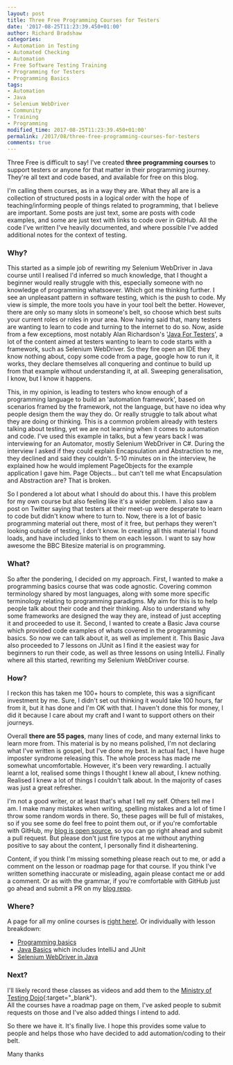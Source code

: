 ```yaml
---
layout: post
title: Three Free Programming Courses for Testers
date: '2017-08-25T11:23:39.450+01:00'
author: Richard Bradshaw
categories: 
- Automation in Testing
- Automated Checking
- Automation
- Free Software Testing Training
- Programming for Testers
- Programming Basics
tags:
- Automation
- Java
- Selenium WebDriver
- Community
- Training
- Programming
modified_time: 2017-08-25T11:23:39.450+01:00'
permalink: /2017/08/three-free-programming-courses-for-testers
comments: true
---
```

Three Free is difficult to say! I've created **three programming courses** to support testers or anyone for that matter in their programming journey. They're all text and code based, and available for free on this blog.

I'm calling them courses, as in a way they are. What they all are is a collection of structured posts in a logical order with the hope of teaching/informing people of things related to programming, that I believe are important. Some posts are just text, some are posts with code examples, and some are just text with links to code over in GitHub. All the code I've written I've heavily documented, and where possible I've added additional notes for the context of testing.

### Why?
This started as a simple job of rewriting my Selenium WebDriver in Java course until I realised I'd inferred so much knowledge, that I thought a beginner would really struggle with this, especially someone with no knowledge of programming whatsoever. Which got me thinking further. I see an unpleasant pattern in software testing, which is the push to code. My view is simple, the more tools you have in your tool belt the better. However, there are only so many slots in someone's belt, so choose which best suits your current roles or roles in your area. Now having said that, many testers are wanting to learn to code and turning to the internet to do so. Now, aside from a few exceptions, most notably Alan Richardson's '[Java For Testers](http://javafortesters.com/page/about/)', a lot of the content aimed at testers wanting to learn to code starts with a framework, such as Selenium WebDriver. So they fire open an IDE they know nothing about, copy some code from a page, google how to run it, it works, they declare themselves all conquering and continue to build up from that example without understanding it, at all. Sweeping generalisation, I know, but I know it happens.

This, in my opinion, is leading to testers who know enough of a programming language to build an 'automation framework', based on scenarios framed by the framework, not the language, but have no idea why people design them the way they do. Or really struggle to talk about what they are doing or thinking. This is a common problem already with testers talking about testing, yet we are not learning when it comes to automation and code. I've used this example in talks, but a few years back I was interviewing for an Automator, mostly Selenium WebDriver in C#. During the interview I asked if they could explain Encapsulation and Abstraction to me, they declined and said they couldn't. 5-10 minutes on in the interview, he explained how he would implement PageObjects for the example application I gave him. Page Objects... but can't tell me what Encapsulation and Abstraction are? That is broken. 

So I pondered a lot about what I should do about this. I have this problem for my own course but also feeling like it's a wider problem. I also saw a post on Twitter saying that testers at their meet-up were desperate to learn to code but didn't know where to turn to. Now, there is a lot of basic programming material out there, most of it free, but perhaps they weren't looking outside of testing, I don't know. In creating all this material I found loads, and have included links to them on each lesson. I want to say how awesome the BBC Bitesize material is on programming.

### What?
So after the pondering, I decided on my approach. First, I wanted to make a programming basics course that was code agnostic. Covering common terminology shared by most languages, along with some more specific terminology relating to programming paradigms. My aim for this is to help people talk about their code and their thinking. Also to understand why some frameworks are designed the way they are, instead of just accepting it and proceeded to use it. Second, I wanted to create a Basic Java course which provided code examples of whats covered in the programming basics. So now we can talk about it, as well as implement it. This Basic Java also proceeded to 7 lessons on JUnit as I find it the easiest way for beginners to run their code, as well as three lessons on using IntelliJ. Finally where all this started, rewriting my Selenium WebDriver course.

### How?
I reckon this has taken me 100+ hours to complete, this was a significant investment by me. Sure, I didn't set out thinking it would take 100 hours, far from it, but it has done and I'm OK with that. I haven't done this for money, I did it because I care about my craft and I want to support others on their journeys.

Overall **there are 55 pages**, many lines of code, and many external links to learn more from. This material is by no means polished, I'm not declaring what I've written is gospel, but I've done my best. In actual fact, I have huge imposter syndrome releasing this. The whole process has made me somewhat uncomfortable. However, it's been very rewarding. I actually learnt a lot, realised some things I thought I knew all about, I knew nothing. Realised I knew a lot of things I couldn't talk about. In the majority of cases was just a great refresher.

I'm not a good writer, or at least that's what I tell my self. Others tell me I am. I make many mistakes when writing, spelling mistakes and a lot of time I throw some random words in there. So, these pages will be full of mistakes, so if you see some do feel free to point them out, or if you're comfortable with GitHub, my [blog is open source](https://github.com/FriendlyTester/friendlytester.github.io), so you can go right ahead and submit a pull request. But please don't just fire typos at me without anything positive to say about the content, I personally find it disheartening.

Content, if you think I'm missing something please reach out to me, or add a comment on the lesson or roadmap page for that course. If you think I've written something inaccurate or misleading, again please contact me or add a comment. Or as with the grammar, if you're comfortable with GitHub just go ahead and submit a PR on my [blog repo](https://github.com/FriendlyTester/friendlytester.github.io).

### Where?
A page for all my online courses is [right here!](https://thefriendlytester.co.uk/training/online/). Or individually with lesson breakdown:
* [Programming basics](/programming/course/)
* [Java Basics](/java/course/) which includes IntelliJ and JUnit
* [Selenium WebDriver in Java](/selenium/course/)

### Next?
I'll likely record these classes as videos and add them to the [Ministry of Testing Dojo](https://ministryoftesting.com){:target="_blank"}.  
All the courses have a roadmap page on them, I've asked people to submit requests on those and I've also added things I intend to add.

So there we have it. It's finally live. I hope this provides some value to people and helps those who have decided to add automation/coding to their belt.

Many thanks

